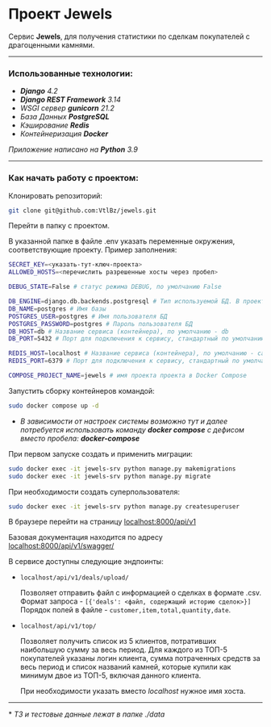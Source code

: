 # Проект Jewels

Cервис **Jewels**, для получения статистики по сделкам покупателей с драгоценными камнями.


---

### Использованные технологии:

- ***Django** 4.2*
- ***Django REST Framework** 3.14*
- *WSGI сервер **gunicorn** 21.2*
- *База Данных  **PostgreSQL***
- *Кэширование **Redis***
- *Контейнеризация **Docker***

*Приложение написано на **Python** 3.9*

---

### Как начать работу с проектом:

Клонировать репозиторий:
```bash
git clone git@github.com:VtlBz/jewels.git
```

Перейти в папку с проектом.

В указанной папке в файле .env указать переменные окружения, соответствующие проекту.
Пример заполнения:

```bash
SECRET_KEY=<указать-тут-ключ-проекта>
ALLOWED_HOSTS=<перечислить разрешенные хосты через пробел>

DEBUG_STATE=False # статус режима DEBUG, по умолчанию False

DB_ENGINE=django.db.backends.postgresql # Тип используемой БД. В проекте используется PostgreSQL
DB_NAME=postgres # Имя базы
POSTGRES_USER=postgres # Имя пользователя БД
POSTGRES_PASSWORD=postgres # Пароль пользователя БД
DB_HOST=db # Название сервиса (контейнера), по умолчанию - db
DB_PORT=5432 # Порт для подключения к сервису, стандартный по умолчанию

REDIS_HOST=localhost # Название сервиса (контейнера), по умолчанию - cache
REDIS_PORT=6379 # Порт для подключения к сервису, стандартный по умолчанию

COMPOSE_PROJECT_NAME=jewels # имя проекта проекта в Docker Compose
```

Запустить сборку контейнеров командой:

```bash
sudo docker compose up -d
```
- *В зависимости от настроек системы возможно тут и далее потребуется использовать команду **docker compose** c дефисом вместо пробела: **docker-compose***

При первом запуске создать и применить миграции:

```bash
sudo docker exec -it jewels-srv python manage.py makemigrations
sudo docker exec -it jewels-srv python manage.py migrate
```

При необходимости создать суперпользователя:

```bash
sudo docker exec -it jewels-srv python manage.py createsuperuser
```

В браузере перейти на страницу [localhost:8000/api/v1](localhost:8000/api/v1)

Базовая документация находится по адресу [localhost:8000/api/v1/swagger/](localhost:8000/api/v1/swagger/)

В сервисе доступны следующие эндпоинты:

- 
    ```
    localhost/api/v1/deals/upload/
    ```

    Позволяет отправить файл с информацией о сделках в формате .csv. Формат запроса -  ```[{'deals': <файл, содержащий историю сделок>}]```\
    Порядок полей в файле - ```customer,item,total,quantity,date```.

- 
    ```
    localhost/api/v1/top/
    ```

    Позволяет получить список из 5 клиентов, потративших наибольшую сумму за весь период. Для каждого из ТОП-5 покупателей указаны логин клиента, сумма потраченных средств за весь период и список названий камней, которые купили как минимум двое из ТОП-5, включая данного клиента.

    При необходимости указать вместо *localhost* нужное имя хоста.

---

\* *ТЗ и тестовые данные лежат в папке ./data*